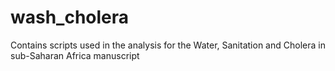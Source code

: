 # wash_cholera
Contains scripts used in the analysis for the Water, Sanitation and Cholera in sub-Saharan Africa manuscript
